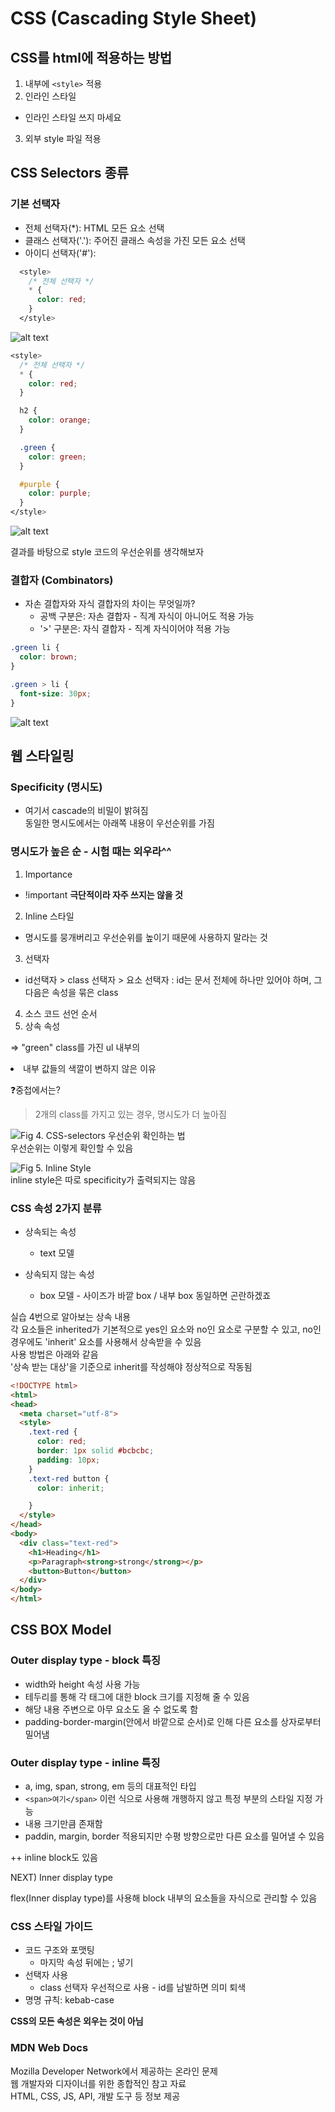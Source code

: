 # CSS (Cascading Style Sheet)  

## CSS를 html에 적용하는 방법  
1. 내부에 `<style>` 적용
2. 인라인 스타일
* 인라인 스타일 쓰지 마세요  
3. 외부 style 파일 적용 
 
## CSS Selectors 종류  
### 기본 선택자  
* 전체 선택자(*): HTML 모든 요소 선택  
* 클래스 선택자('.'): 주어진 클래스 속성을 가진 모든 요소 선택  
* 아이디 선택자('#'): 

```css
  <style>
    /* 전체 선택자 */
    * {
      color: red;
    }
  </style>
```

![alt text](src/image-4.png)  

```css
<style>
  /* 전체 선택자 */
  * {
    color: red;
  }

  h2 {
    color: orange;
  }

  .green {
    color: green;
  }

  #purple {
    color: purple;
  }
</style>
```

![alt text](src/image-5.png)

결과를 바탕으로 style 코드의 우선순위를 생각해보자  

### 결합자 (Combinators)  

* 자손 결합자와 자식 결합자의 차이는 무엇일까?  
  * 공백 구분은: 자손 결합자 - 직계 자식이 아니어도 적용 가능  
  * '>' 구분은: 자식 결합자 - 직계 자식이어야 적용 가능


```css
.green li {
  color: brown;
}

.green > li {
  font-size: 30px;
}
```
![alt text](src/image-6.png)  

## 웹 스타일링  
### Specificity (명시도)  
* 여기서 cascade의 비밀이 밝혀짐  
동일한 명시도에서는 아래쪽 내용이 우선순위를 가짐  

### 명시도가 높은 순 - 시험 때는 외우라^^  
1. Importance  
  - !important  **극단적이라 자주 쓰지는 않을 것**
2. Inline 스타일  
  - 명시도를 뭉개버리고 우선순위를 높이기 때문에 사용하지 말라는 것  
3. 선택자  
  - id선택자 > class 선택자 > 요소 선택자 : id는 문서 전체에 하나만 있어야 하며, 그 다음은 속성을 묶은 class  
4. 소스 코드 선언 순서  
5. 상속 속성  

=> "green" class를 가진 ul 내부의 <li> 내부 값들의 색깔이 변하지 않은 이유  


❓중첩에서는?
> 2개의 class를 가지고 있는 경우, 명시도가 더 높아짐  


![Fig 4. CSS-selectors 우선순위 확인하는 법](src/image-7.png)  
우선순위는 이렇게 확인할 수 있음  

![Fig 5. Inline Style](src/image-8.png)  
inline style은 따로 specificity가 출력되지는 않음  

### CSS 속성 2가지 분류  
* 상속되는 속성  
  * text 모델

* 상속되지 않는 속성  
  * box 모델 - 사이즈가 바깥 box / 내부 box 동일하면 곤란하겠죠  

실습 4번으로 알아보는 상속 내용  
각 요소들은 inherited가 기본적으로 yes인 요소와 no인 요소로 구분할 수 있고, no인 경우에도 'inherit' 요소를 사용해서 상속받을 수 있음  
사용 방법은 아래와 같음  
'상속 받는 대상'을 기준으로 inherit를 작성해야 정상적으로 작동됨  

```html
<!DOCTYPE html>
<html>
<head>
  <meta charset="utf-8">
  <style>
    .text-red {
      color: red;
      border: 1px solid #bcbcbc;
      padding: 10px;
    }
    .text-red button {
      color: inherit;

    }
  </style>
</head>
<body>
  <div class="text-red">
    <h1>Heading</h1>
    <p>Paragraph<strong>strong</strong></p>
    <button>Button</button>
  </div>
</body>
</html>
```


## CSS BOX Model
### Outer display type - block 특징  
* width와 height 속성 사용 가능  
* 테두리를 통해 각 태그에 대한 block 크기를 지정해 줄 수 있음  
* 해당 내용 주변으로 아무 요소도 올 수 없도록 함  
* padding-border-margin(안에서 바깥으로 순서)로 인해 다른 요소를 상자로부터 밀어냄  

### Outer display type - inline 특징  
* a, img, span, strong, em 등의 대표적인 타입  
* `<span>여기</span>` 이런 식으로 사용해 개행하지 않고 특정 부분의 스타일 지정 가능  
* 내용 크기만큼 존재함  
* paddin, margin, border 적용되지만 수평 방향으로만 다른 요소를 밀어낼 수 있음  

++ inline block도 있음  

NEXT) Inner display type  

flex(Inner display type)를 사용해 block 내부의 요소들을 자식으로 관리할 수 있음  

### CSS 스타일 가이드  
* 코드 구조와 포맷팅
  * 마지막 속성 뒤에는 ; 넣기  
* 선택자 사용
  * class 선택자 우선적으로 사용 - id를 남발하면 의미 퇴색  
* 명명 규칙: kebab-case  

**CSS의 모든 속성은 외우는 것이 아님**

### MDN Web Docs  
Mozilla Developer Network에서 제공하는 온라인 문제  
웹 개발자와 디자이너를 위한 종합적인 참고 자료  
HTML, CSS, JS, API, 개발 도구 등 정보 제공  